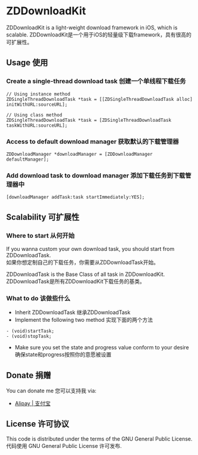 # ZDDownloadKit

ZDDownloadKit is a light-weight download framework in iOS, which is scalable.
ZDDownloadKit是一个用于iOS的轻量级下载framework，具有很高的可扩展性。


## Usage 使用

### Create a single-thread download task 创建一个单线程下载任务
```
// Using instance method
ZDSingleThreadDownloadTask *task = [[ZDSingleThreadDownloadTask alloc] initWithURL:sourceURL];

// Using class method
ZDSingleThreadDownloadTask *task = [ZDSingleThreadDownloadTask taskWithURL:sourceURL];
```

### Access to default download manager 获取默认的下载管理器
```
ZDDownloadManager *downloadManager = [ZDDownloadManager defaultManager];
```

### Add download task to download manager 添加下载任务到下载管理器中
```
[downloadManager addTask:task startImmediately:YES];
```


## Scalability 可扩展性

### Where to start 从何开始
If you wanna custom your own download task, you should start from ZDDownloadTask.  
如果你想定制自己的下载任务，你需要从ZDDownloadTask开始。

ZDDownloadTask is the Base Class of all task in ZDDownloadKit.  
ZDDownloadTask是所有ZDDownloadKit下载任务的基类。

### What to do 该做些什么

* Inherit ZDDownloadTask 继承ZDDownloadTask
* Implement the following two method 实现下面的两个方法

```
- (void)startTask;
- (void)stopTask;
```
* Make sure you set the state and progress value conform to your desire 确保state和progress按照你的意愿被设置


## Donate 捐赠

You can donate me 您可以支持我
via:
* [Alipay | 支付宝](https://me.alipay.com/0dayzh)

## License 许可协议
This code is distributed under the terms of the GNU General Public License.  
代码使用 GNU General Public License 许可发布.
